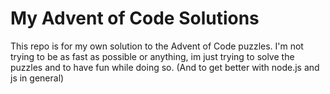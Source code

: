 # My Advent of Code Solutions

This repo is for my own solution to the Advent of Code puzzles. I'm not trying
to be as fast as possible or anything, im just trying to solve the puzzles and
to have fun while doing so. (And to get better with node.js and js in general)